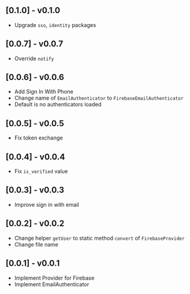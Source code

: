 ## [0.1.0] - v0.1.0

* Upgrade `sso`, `identity` packages

## [0.0.7] - v0.0.7

* Override `notify`

## [0.0.6] - v0.0.6

* Add Sign In With Phone
* Change name of `EmailAuthenticator` to `FirebaseEmailAuthenticator`
* Default is no authenticators loaded

## [0.0.5] - v0.0.5

* Fix token exchange

## [0.0.4] - v0.0.4

* Fix `is_verified` value

## [0.0.3] - v0.0.3

* Improve sign in with email

## [0.0.2] - v0.0.2

* Change helper `getUser` to static method `convert` of `FirebaseProvider`
* Change file name

## [0.0.1] - v0.0.1

* Implement Provider for Firebase
* Implement EmailAuthenticator
